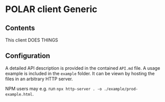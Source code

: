 # POLAR client Generic

## Contents

This client DOES THINGS

## Configuration

A detailed API description is provided in the contained `API.md` file. A usage example is included in the `example` folder. It can be viewn by hosting the files in an arbitrary HTTP server.

NPM users may e.g. run `npx http-server . -o ./example/prod-example.html`.
